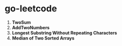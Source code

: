 # go-leetcode
1. **TwoSum**
2. **AddTwoNumbers**
3. **Longest Substring Without Repeating Characters**
4. **Median of Two Sorted Arrays**
